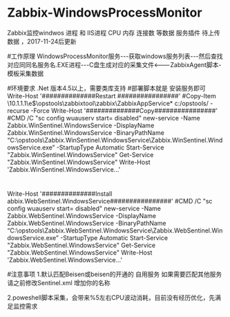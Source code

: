 # Zabbix-WindowsProcessMonitor
Zabbix监控windwos 进程 和 IIS进程 CPU 内存 连接数 等数据 服务插件
待上传数据 ，2017-11-24后更新

#工作原理
WindowsProcessMonitor服务---获取windows服务列表---然后查找对应同同名服务名.EXE进程---C盘生成对应的采集文件<---ZabbixAgent脚本-模板采集数据 

#环境要求 .Net 版本4.5以上，需要类库支持
#部署脚本就是 安装服务即可
Write-Host  '##############Restart ################'
#Copy-Item \\10.1.1.1\e$\opstools\zabbixtool\zabbix\ZabbixAppService\*  c:/opstools/ -recurse -Force
Write-Host  '##############Copy################'
#CMD /C "sc config wuauserv start= disabled"
new-service -Name Zabbix.WinSentinel.WindowsService -DisplayName Zabbix.WinSentinel.WindowsService -BinaryPathName “C:\opstools\Zabbix.WinSentinel.WindowsService\Zabbix.WinSentinel.WindowsService.exe” -StartupType Automatic
Start-Service "Zabbix.WinSentinel.WindowsService"
Get-Service "Zabbix.WinSentinel.WindowsService"
Write-Host  'Zabbix.WinSentinel.WindowsService...'
#
Write-Host  '##############Install abbix.WebSentinel.WindowsService################'
#CMD /C "sc config wuauserv start= disabled"
new-service -Name Zabbix.WebSentinel.WindowsService -DisplayName Zabbix.WebSentinel.WindowsService -BinaryPathName “C:\opstools\Zabbix.WebSentinel.WindowsService\Zabbix.WebSentinel.WindowsService.exe” -StartupType Automatic
Start-Service "Zabbix.WebSentinel.WindowsService"
Get-Service "Zabbix.WebSentinel.WindowsService"
Write-Host  'Zabbix.WebSentinel.WindowsService...'


#注意事项
1.默认匹配Beisen或beisen的开通的 自用服务
如果需要匹配其他服务请之前修改Sentinel.xml 增加你的名称


2.poweshell脚本采集，会带来%5左右CPU波动消耗，目前没有经历优化，先满足监控需求

